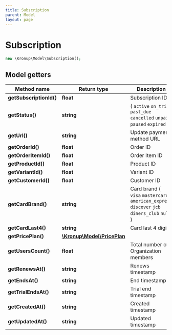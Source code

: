 ```yaml
---
title: Subscription
parent: Model
layout: page
---
```


# Subscription

```php
new \Kronup\Model\Subscription();
```

## Model getters

Method name | Return type | Description
------------ | ------------- | -------------
**getSubscriptionId()** | **float** | Subscription ID
**getStatus()** | **string** | ( `active` `on_trial` `past_due` `cancelled` `unpaid` `paused` `expired` )
**getUrl()** | **string** | Update payment method URL
**getOrderId()** | **float** | Order ID
**getOrderItemId()** | **float** | Order Item ID
**getProductId()** | **float** | Product ID
**getVariantId()** | **float** | Variant ID
**getCustomerId()** | **float** | Customer ID
**getCardBrand()** | **string** | Card brand ( `visa` `mastercard` `american_express` `discover` `jcb` `diners_club` `null` )
**getCardLast4()** | **string** | Card last 4 digits
**getPricePlan()** | [**\Kronup\Model\PricePlan**](../PricePlan) | 
**getUsersCount()** | **float** | Total number of Organization members
**getRenewsAt()** | **string** | Renews timestamp
**getEndsAt()** | **string** | End timestamp
**getTrialEndsAt()** | **string** | Trial end timestamp
**getCreatedAt()** | **string** | Created timestamp
**getUpdatedAt()** | **string** | Updated timestamp

